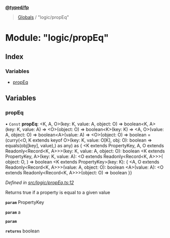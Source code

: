 **[@typed/fp](../README.md)**

> [Globals](../globals.md) / "logic/propEq"

# Module: "logic/propEq"

## Index

### Variables

* [propEq](_logic_propeq_.md#propeq)

## Variables

### propEq

• `Const` **propEq**: \<K, A, O>(key: K, value: A, object: O) => boolean\<K, A>(key: K, value: A) => \<O>(object: O) => boolean\<K>(key: K) => \<A, O>(value: A, object: O) => boolean\<A>(value: A) => \<O>(object: O) => boolean = (curry(\<O, K extends keyof O>(key: K, value: O[K], obj: O): boolean => equals(obj[key], value),) as any) as { \<K extends PropertyKey, A, O extends Readonly\<Record\<K, A>>>(key: K, value: A, object: O): boolean \<K extends PropertyKey, A>(key: K, value: A): \<O extends Readonly\<Record\<K, A>>>( object: O, ) => boolean \<K extends PropertyKey>(key: K): { \<A, O extends Readonly\<Record\<K, A>>>(value: A, object: O): boolean \<A>(value: A): \<O extends Readonly\<Record\<K, A>>>(object: O) => boolean }}

*Defined in [src/logic/propEq.ts:12](https://github.com/TylorS/typed-fp/blob/8639976/src/logic/propEq.ts#L12)*

Returns true if a property is equal to a given value

**`param`** PropertyKey

**`param`** a

**`param`** 

**`returns`** boolean
